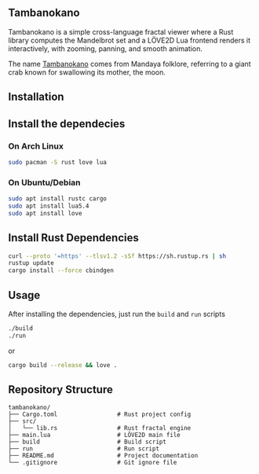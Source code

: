 
Tambanokano
-----------

Tambanokano is a simple cross-language fractal viewer where a Rust library computes the Mandelbrot set and a LÖVE2D Lua frontend renders it interactively, with zooming, panning, and smooth animation.

The name [Tambanokano](https://www.aswangproject.com/tambanokano-tambanakaua/) comes from Mandaya folklore, referring to a giant crab known for swallowing its mother, the moon.

Installation
------------

## Install the dependecies

### On Arch Linux

```bash
sudo pacman -S rust love lua
```
### On Ubuntu/Debian

```bash
sudo apt install rustc cargo
sudo apt install lua5.4
sudo apt install love 
```

## Install Rust Dependencies

```bash
curl --proto '=https' --tlsv1.2 -sSf https://sh.rustup.rs | sh
rustup update
cargo install --force cbindgen
```

Usage
-----

After installing the dependencies, just run the `build` and `run` scripts

```bash
./build
./run
```

or

```bash
cargo build --release && love .
```

Repository Structure
--------------------

```
tambanokano/
├── Cargo.toml                 # Rust project config
├── src/
│   └── lib.rs                 # Rust fractal engine
├── main.lua                   # LÖVE2D main file
├── build                      # Build script
├── run                        # Run script  
├── README.md                  # Project documentation
└── .gitignore                 # Git ignore file
```
